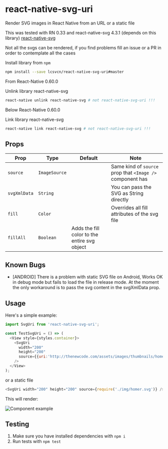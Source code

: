 # react-native-svg-uri
Render SVG images in React Native from an URL or a static file

This was tested with RN 0.33 and react-native-svg 4.3.1 (depends on this library)
[react-native-svg](https://github.com/react-native-community/react-native-svg)


Not all the svgs can be rendered, if you find problems fill an issue or a PR in
order to contemplate all the cases

Install library from `npm`

```bash
npm install --save lcsvcn/react-native-svg-uri#master
```
From React-Native 0.60.0

Unlink library react-native-svg
```bash
react-native unlink react-native-svg # not react-native-svg-uri !!!
```

Below React-Native 0.60.0

Link library react-native-svg

```bash
react-native link react-native-svg # not react-native-svg-uri !!!
```

## Props

| Prop | Type | Default | Note |
|---|---|---|---|
| `source` | `ImageSource` |  | Same kind of `source` prop that `<Image />` component has
| `svgXmlData` | `String` |  | You can pass the SVG as String directly
| `fill` | `Color` |  | Overrides all fill attributes of the svg file
| `fillAll` | `Boolean` |  Adds the fill color to the entire svg object

## Known Bugs

- [ANDROID] There is a problem with static SVG file on Android,
  Works OK in debug mode but fails to load the file in release mode.
  At the moment the only workaround is to pass the svg content in the svgXmlData prop.

## <a name="Usage">Usage</a>

Here's a simple example:

```javascript
import SvgUri from 'react-native-svg-uri';

const TestSvgUri = () => (
  <View style={styles.container}>
    <SvgUri
      width="200"
      height="200"
      source={{uri:'http://thenewcode.com/assets/images/thumbnails/homer-simpson.svg'}}
    />
  </View>
);
```

or a static file

```javascript
<SvgUri width="200" height="200" source={require('./img/homer.svg')} />
```

This will render:

![Component example](./screenshoots/sample.png)

## Testing
1. Make sure you have installed dependencies with `npm i`
2. Run tests with `npm test`
